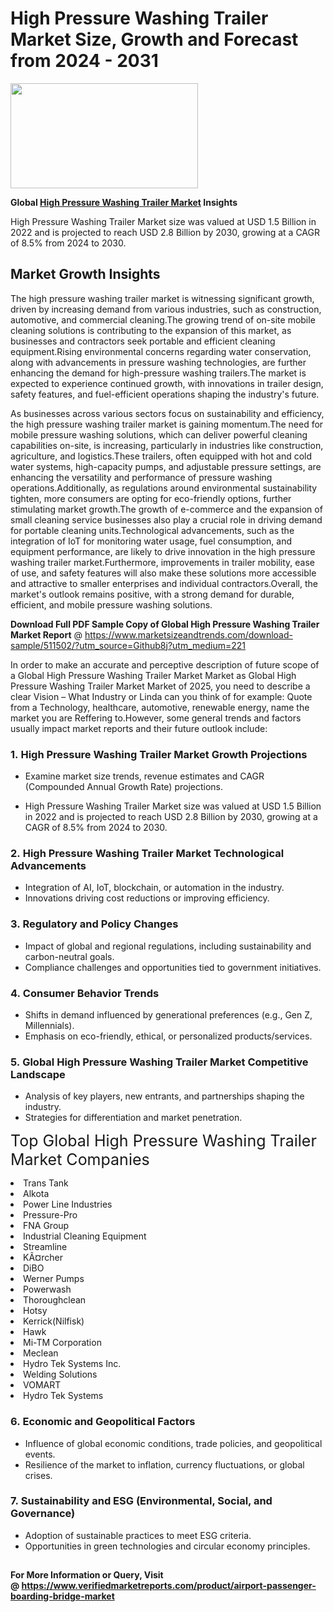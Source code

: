 <H1>High Pressure Washing Trailer Market Size, Growth and Forecast from 2024 - 2031</H1><img class="aligncenter size-medium wp-image-584254" src="https://thirdeyenews.in/wp-content/uploads/2024/09/Global-Market-Research-300x168.jpeg" alt="" width="300" height="168" /><p><strong>Global&nbsp;<a href="https://www.marketsizeandtrends.com/download-sample/511502/?utm_source=Github8j?utm_medium=221">High Pressure Washing Trailer Market</a> Insights</strong></p><p>High Pressure Washing Trailer Market size was valued at USD 1.5 Billion in 2022 and is projected to reach USD 2.8 Billion by 2030, growing at a CAGR of 8.5% from 2024 to 2030.</p><p><h2>Market Growth Insights</h2> <p>The high pressure washing trailer market is witnessing significant growth, driven by increasing demand from various industries, such as construction, automotive, and commercial cleaning.The growing trend of on-site mobile cleaning solutions is contributing to the expansion of this market, as businesses and contractors seek portable and efficient cleaning equipment.Rising environmental concerns regarding water conservation, along with advancements in pressure washing technologies, are further enhancing the demand for high-pressure washing trailers.The market is expected to experience continued growth, with innovations in trailer design, safety features, and fuel-efficient operations shaping the industry's future.</p> <p>As businesses across various sectors focus on sustainability and efficiency, the high pressure washing trailer market is gaining momentum.The need for mobile pressure washing solutions, which can deliver powerful cleaning capabilities on-site, is increasing, particularly in industries like construction, agriculture, and logistics.These trailers, often equipped with hot and cold water systems, high-capacity pumps, and adjustable pressure settings, are enhancing the versatility and performance of pressure washing operations.Additionally, as regulations around environmental sustainability tighten, more consumers are opting for eco-friendly options, further stimulating market growth.The growth of e-commerce and the expansion of small cleaning service businesses also play a crucial role in driving demand for portable cleaning units.Technological advancements, such as the integration of IoT for monitoring water usage, fuel consumption, and equipment performance, are likely to drive innovation in the high pressure washing trailer market.Furthermore, improvements in trailer mobility, ease of use, and safety features will also make these solutions more accessible and attractive to smaller enterprises and individual contractors.Overall, the market's outlook remains positive, with a strong demand for durable, efficient, and mobile pressure washing solutions.<p><span class=""><strong>Download Full PDF Sample Copy of Global High Pressure Washing Trailer Market Report</strong> @ <a href="https://www.marketsizeandtrends.com/download-sample/511502/?utm_source=Github8j?utm_medium=221" target="_blank">https://www.marketsizeandtrends.com/download-sample/511502/?utm_source=Github8j?utm_medium=221</a></span></p><p>In order to make an accurate and perceptive description of future scope of a Global&nbsp;High Pressure Washing Trailer Market Market as Global&nbsp;High Pressure Washing Trailer Market Market of 2025, you need to describe a clear Vision &ndash; What Industry or Linda can you think of for example: Quote from a Technology, healthcare, automotive, renewable energy, name the market you are Reffering to.However, some general trends and factors usually impact market reports and their future outlook include:</p><h3>1.&nbsp;<strong>High Pressure Washing Trailer Market Growth Projections</strong></h3><ul><li>Examine market size trends, revenue estimates and CAGR (Compounded Annual Growth Rate) projections.</li><li><p>High Pressure Washing Trailer Market size was valued at USD 1.5 Billion in 2022 and is projected to reach USD 2.8 Billion by 2030, growing at a CAGR of 8.5% from 2024 to 2030.</p></li></ul><h3>2.&nbsp;<strong>High Pressure Washing Trailer Market Technological Advancements</strong></h3><ul><li>Integration of AI, IoT, blockchain, or automation in the industry.</li><li>Innovations driving cost reductions or improving efficiency.</li></ul><h3>3.&nbsp;<strong>Regulatory and Policy Changes</strong></h3><ul><li>Impact of global and regional regulations, including sustainability and carbon-neutral goals.</li><li>Compliance challenges and opportunities tied to government initiatives.</li></ul><h3>4.&nbsp;<strong>Consumer Behavior Trends</strong></h3><ul><li>Shifts in demand influenced by generational preferences (e.g., Gen Z, Millennials).</li><li>Emphasis on eco-friendly, ethical, or personalized products/services.</li></ul><h3>5.&nbsp;<strong>Global High Pressure Washing Trailer Market Competitive Landscape</strong></h3><ul><li>Analysis of key players, new entrants, and partnerships shaping the industry.</li><li>Strategies for differentiation and market penetration.</li></ul><p data-pm-slice="1 1 []"><span style="color: inherit; font-family: inherit; font-size: 25px;">Top Global High Pressure Washing Trailer Market Companies</span></p><div class="" data-test-id=""><p><li>Trans Tank</li><li> Alkota</li><li> Power Line Industries</li><li> Pressure-Pro</li><li> FNA Group</li><li> Industrial Cleaning Equipment</li><li> Streamline</li><li> KÃ¤rcher</li><li> DiBO</li><li> Werner Pumps</li><li> Powerwash</li><li> Thoroughclean</li><li> Hotsy</li><li> Kerrick(Nilfisk)</li><li> Hawk</li><li> Mi-TM Corporation</li><li> Meclean</li><li> Hydro Tek Systems Inc.</li><li> Welding Solutions</li><li> VOMART</li><li> Hydro Tek Systems</li></p></div><h3>6.&nbsp;<strong>Economic and Geopolitical Factors</strong></h3><ul><li>Influence of global economic conditions, trade policies, and geopolitical events.</li><li>Resilience of the market to inflation, currency fluctuations, or global crises.</li></ul><h3>7.&nbsp;<strong>Sustainability and ESG (Environmental, Social, and Governance)</strong></h3><ul><li>Adoption of sustainable practices to meet ESG criteria.</li><li>Opportunities in green technologies and circular economy principles.</li></ul><h2><strong style="font-size: 14px;">For More Information or Query, Visit @&nbsp;</strong><a style="background-color: #ffffff; font-size: 14px;" href="https://www.marketsizeandtrends.com/report/high-pressure-washing-trailer-market/" target="_blank">https://www.verifiedmarketreports.com/product/airport-passenger-boarding-bridge-market</a></h2>